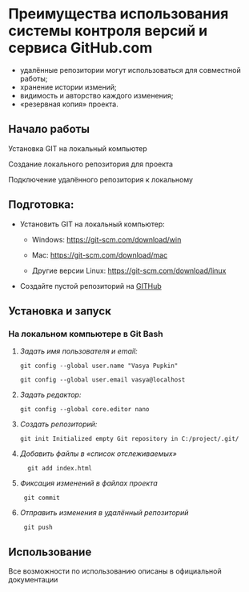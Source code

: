 # Преимущества использования системы контроля версий и сервиса GitHub.com 

* удалённые репозитории могут использоваться для совместной работы;
* хранение истории измений;
* видимость и авторство каждого изменения;
* «резервная копия» проекта.

## Начало работы
Установка GIT на локальный компьютер

Создание локального репозитория для проекта

Подключение удалённого репозитория к локальному


## Подготовка:
* Установить GIT на локальный компьютер:
     * Windows: https://git-scm.com/download/win
     
     * Mac: https://git-scm.com/download/mac
     * Другие версии Linux: https://git-scm.com/download/linux
     

* Создайте пустой репозиторий на 
[GITHub](https://github.com/)

## Установка и запуск
### На локальном компьютере в Git Bash

1. *Задать имя пользователя и email:*
 
       git config --global user.name "Vasya Pupkin"

       git config --global user.email vasya@localhost



1. *Задать редактор:*

       git config --global core.editor nano

1.  *Создать репозиторий:*

       
        git init Initialized empty Git repository in C:/project/.git/  
             
1. *Добавить файлы в «список отслеживаемых»*

         git add index.html

1. *Фиксация изменений в файлах проекта*

        git commit
1. *Отправить изменения в удалённый репозиторий*   

        git push 
        
## Использование
Все возможности по использованию описаны в официальной документации


